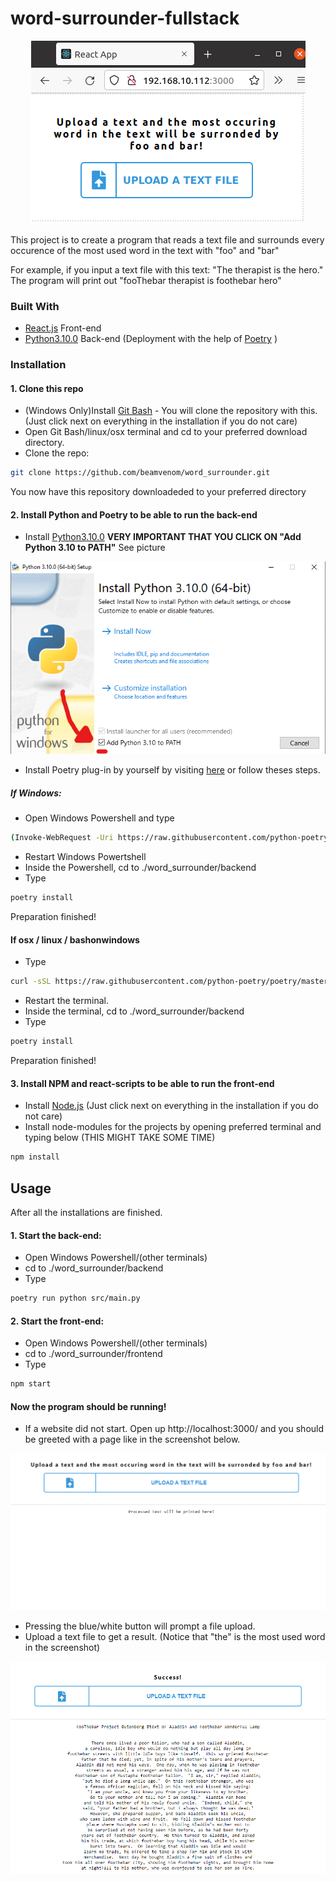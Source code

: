 # word-surrounder-fullstack
<p align="center">
<img src="https://github.com/beamvenom/word_surrounder/blob/main/images/screenshot.png?raw=true" />
</p>

This project is to create a program that reads a text file and surrounds every occurence of the most used word in the text with "foo" and "bar"

For example, if you input a text file with this text: "The therapist is the hero." 
The program will print out "fooThebar therapist is foothebar hero"
### Built With

* [React.js](https://reactjs.org/) Front-end
* [Python3.10.0](https://www.python.org/) Back-end (Deployment with the help of [Poetry](https://python-poetry.org/) )

### Installation

#### 1. Clone this repo
- (Windows Only)Install [Git Bash](https://git-scm.com/downloads) - You will clone the repository with this. (Just click next on everything in the installation if you do not care)
- Open Git Bash/linux/osx terminal and cd to your preferred download directory.
- Clone the repo:
```bash
git clone https://github.com/beamvenom/word_surrounder.git
```
You now have this repository downloadeded to your preferred directory

#### 2. Install Python and Poetry to be able to run the back-end
- Install [Python3.10.0](https://www.python.org/downloads/) **VERY IMPORTANT THAT YOU CLICK ON "Add Python 3.10 to PATH"** See picture
<p align="center">
<img src="https://github.com/beamvenom/word_surrounder/blob/main/images/pythonscreenshot.png?raw=true" />
</p> 

- Install Poetry plug-in by yourself by visiting [here](https://python-poetry.org/docs/) or follow theses steps.
##### If Windows: 
- Open Windows Powershell and type

```bash
(Invoke-WebRequest -Uri https://raw.githubusercontent.com/python-poetry/poetry/master/get-poetry.py -UseBasicParsing).Content | python -
``` 

- Restart Windows Powertshell
- Inside the Powershell, cd to ./word_surrounder/backend
- Type
```bash
poetry install
``` 

Preparation finished! 

#### If osx / linux / bashonwindows
- Type
```bash
curl -sSL https://raw.githubusercontent.com/python-poetry/poetry/master/get-poetry.py | python -
```

- Restart the terminal.
- Inside the terminal, cd to ./word_surrounder/backend
- Type 

```bash
poetry install
``` 

Preparation finished! 

#### 3. Install NPM and react-scripts to be able to run the front-end
- Install [Node.js](https://nodejs.org/en/download/) (Just click next on everything in the installation if you do not care)
- Install node-modules for the projects by opening preferred terminal and typing below (THIS MIGHT TAKE SOME TIME)
```bash
npm install
```

## Usage

After all the installations are finished.
#### 1. Start the back-end:
- Open Windows Powershell/(other terminals) 
- cd to ./word_surrounder/backend 
- Type
```bash
poetry run python src/main.py
```
#### 2. Start the front-end:
- Open Windows Powershell/(other terminals) 
- cd to ./word_surrounder/frontend 
- Type
```bash
npm start
```
#### Now the program should be running!
- If a website did not start. Open up http://localhost:3000/ and you should be greeted with a page like in the screenshot below.
<p align="center">
<img src="https://github.com/beamvenom/word_surrounder/blob/main/images/screenshot3.png?raw=true" />
</p>

- Pressing the blue/white button will prompt a file upload. 
- Upload a text file to get a result. (Notice that "the" is the most used word in the screenshot)

<p align="center">
<img src="https://github.com/beamvenom/word_surrounder/blob/main/images/screenshot2.png?raw=true" />
</p>

